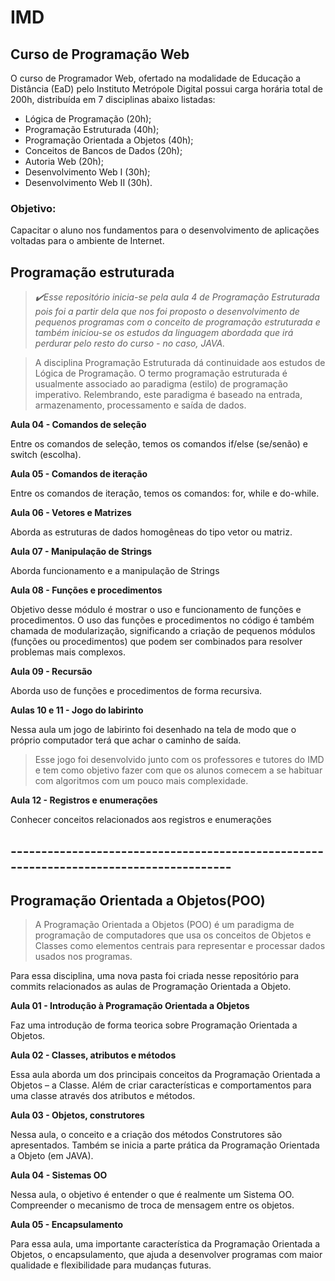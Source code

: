 # IMD 

## Curso de Programação Web

O curso de Programador Web, ofertado na modalidade de Educação a Distância (EaD) pelo Instituto Metrópole Digital possui carga horária total de 200h, distribuída em 7 disciplinas abaixo listadas:


- Lógica de Programação (20h);
- Programação Estruturada (40h);
- Programação Orientada a Objetos (40h);
- Conceitos de Bancos de Dados (20h);
- Autoria Web (20h);
- Desenvolvimento Web I (30h);
- Desenvolvimento Web II (30h).

### **Objetivo:**

Capacitar o aluno nos fundamentos para o desenvolvimento de aplicações voltadas para o ambiente de Internet.

## Programação estruturada

>*:heavy_check_mark:Esse repositório inicia-se pela aula 4 de Programação Estruturada pois foi a partir dela que nos foi proposto o desenvolvimento de pequenos programas com o conceito de programação estruturada e também iniciou-se os estudos da linguagem abordada que irá perdurar pelo resto do curso - no caso, JAVA.*




> A disciplina Programação Estruturada dá continuidade aos estudos de Lógica de Programação. O termo programação estruturada é usualmente associado ao paradigma (estilo) de programação imperativo. Relembrando, este paradigma é baseado na entrada, armazenamento, processamento e saída de dados.

**Aula 04 - Comandos de seleção**

Entre os comandos de seleção, temos os comandos if/else (se/senão) e switch (escolha).

**Aula 05 - Comandos de iteração**

Entre os comandos de iteração, temos os comandos: for, while e do-while.

**Aula 06 - Vetores e Matrizes**

 Aborda as estruturas de dados homogêneas do tipo vetor ou matriz.
 
**Aula 07 - Manipulação de Strings**

Aborda funcionamento e a manipulação de Strings

**Aula 08 - Funções e procedimentos**

Objetivo desse módulo é mostrar o uso e funcionamento de funções e procedimentos. O uso das funções e procedimentos no código é também chamada de modularização, significando a criação de pequenos módulos (funções ou procedimentos) que podem ser combinados para resolver problemas mais complexos.

**Aula 09 - Recursão**

Aborda uso de funções e procedimentos de forma recursiva.

**Aulas 10 e 11 - Jogo do labirinto**

Nessa aula um jogo de labirinto foi desenhado na tela de modo que o próprio computador terá que achar o caminho de saída.

>Esse jogo foi desenvolvido junto com os professores e tutores do IMD e tem como objetivo fazer com que os alunos comecem a se       habituar com algoritmos com um pouco mais complexidade.

**Aula 12 - Registros e enumerações**

Conhecer conceitos relacionados aos registros e enumerações




## ---------------------------------------------------------------------------------------


## Programação Orientada a Objetos(POO)

> A Programação Orientada a Objetos (POO) é um paradigma de programação de computadores que usa os conceitos de Objetos e Classes como elementos centrais para representar e processar dados usados nos programas.


Para essa disciplina, uma nova pasta foi criada nesse repositório para commits relacionados as aulas de Programação Orientada a Objeto.

**Aula 01 - Introdução à Programação Orientada a Objetos**

Faz uma introdução de forma teorica sobre Programação Orientada a Objetos.

**Aula 02 - Classes, atributos e métodos**

Essa aula aborda um dos principais conceitos da Programação Orientada a Objetos – a Classe. Além de criar características e comportamentos para uma classe através dos atributos e métodos.

**Aula 03 - Objetos, construtores**

Nessa aula, o conceito e a criação dos métodos Construtores são apresentados. Também se inicia a parte prática da Programação Orientada a Objeto (em JAVA).

**Aula 04 - Sistemas OO**

Nessa aula, o objetivo é entender o que é realmente um Sistema OO. Compreender o mecanismo de troca de mensagem entre os objetos.

**Aula 05 - Encapsulamento**

Para essa aula, uma importante característica da Programação Orientada a Objetos, o encapsulamento, que ajuda a desenvolver programas com maior qualidade e flexibilidade para mudanças futuras.






